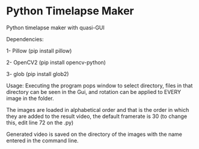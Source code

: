 # Python Timelapse Maker
Python timelapse maker with quasi-GUI

Dependencies: 

1- Pillow (pip install pillow)

2- OpenCV2 (pip install opencv-python)

3- glob (pip install glob2)

Usage: Executing the program pops window to select directory, files in that directory can be seen in the Gui, and rotation can be applied to EVERY image in the folder.

The images are loaded in alphabetical order and that is the order in which they are added to the result video, the default framerate is 30 (to change this, edit line 72 on the .py)

Generated video is saved on the directory of the images with the name entered in the command line.
